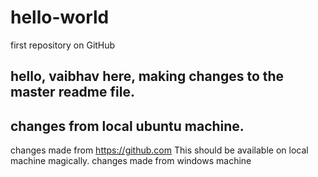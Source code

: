 # hello-world
first repository on GitHub

hello,
vaibhav here, making changes to the master readme file.
----
changes from local ubuntu machine.
----

changes made from https://github.com This should be available on local machine magically.
changes made from windows machine